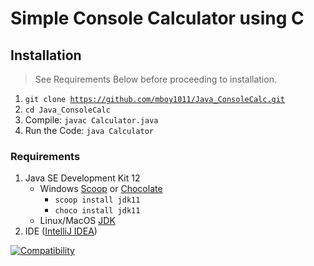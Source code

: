 # Simple Console Calculator using C

## Installation

> See Requirements Below before proceeding to installation.

1. <code>git clone https://github.com/mboy1011/Java_ConsoleCalc.git</code>
2. <code>cd Java_ConsoleCalc</code>
3. Compile: <code>javac Calculator.java</code>
4. Run the Code: <code>java Calculator</code>

### Requirements

1. Java SE Development Kit 12
   - Windows [Scoop](https://scoop.sh) or [Chocolate](https://chocolatey.org/)
     - <code>scoop install jdk11</code>
     - <code>choco install jdk11</code>
   - Linux/MacOS [JDK](https://www.oracle.com/technetwork/java/javase/downloads/jdk11-downloads-5066655.html)
2. IDE ([IntelliJ IDEA](https://www.jetbrains.com/idea/download/))

[![Compatibility](https://img.shields.io/dub/l/vibe-d.svg)](https://github.com/mboy1011/Java_ConsoleCalc.git)
